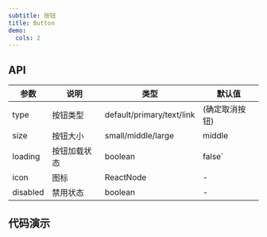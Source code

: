 ```yaml
---
subtitle: 按钮 
title: Button
demo:
  cols: 2
---
```


## API

| 参数 | 说明 | 类型 | 默认值 | 
| --- | --- | --- | --- |
| type | 按钮类型  | default/primary/text/link | (确定取消按钮) 
| size | 按钮大小 | small/middle/large | middle |  |
| loading | 按钮加载状态 | boolean | false` |  |
|icon	|图标 | ReactNode | - |  |
| disabled | 禁用状态 | boolean | - |  |

## 代码演示

<!-- prettier-ignore -->
<code src="../../demo/button/buttonType"></code>
